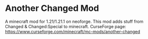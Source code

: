 # Another Changed Mod
A minecraft mod for 1.21/1.21.1 on neoforge.
This mod adds stuff from Changed & Changed:Special to minecraft.
CurseForge page: https://www.curseforge.com/minecraft/mc-mods/another-changed
